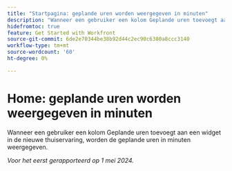 ```yaml
---
title: "Startpagina: geplande uren worden weergegeven in minuten"
description: "Wanneer een gebruiker een kolom Geplande uren toevoegt aan een widget in de nieuwe thuiservaring, worden de geplande uren weergegeven in minuten."
hidefromtoc: true
feature: Get Started with Workfront
source-git-commit: 6de2e70344be38b92d44c2ec90c6380a8ccc3140
workflow-type: tm+mt
source-wordcount: '60'
ht-degree: 0%

---
```



# Home: geplande uren worden weergegeven in minuten

Wanneer een gebruiker een kolom Geplande uren toevoegt aan een widget in de nieuwe thuiservaring, worden de geplande uren in minuten weergegeven.

_Voor het eerst gerapporteerd op 1 mei 2024._

